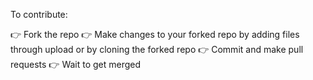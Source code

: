 To contribute:

👉 Fork the repo
👉 Make changes to your forked repo by adding files through upload or by cloning the forked repo
👉 Commit and make pull requests
👉 Wait to get merged
